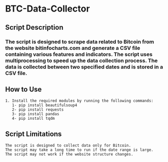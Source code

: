 # BTC-Data-Collector

## Script Description
### The script is designed to scrape data related to Bitcoin from the website bitinfocharts.com and generate a CSV file containing various features and indicators. The script uses multiprocessing to speed up the data collection process. The data is collected between two specified dates and is stored in a CSV file.
## How to Use

    1. Install the required modules by running the following commands:
       1- pip install beautifulsoup4
       2- pip install requests
       3- pip install pandas
       4- pip install tqdm

## Script Limitations

    The script is designed to collect data only for Bitcoin.
    The script may take a long time to run if the date range is large.
    The script may not work if the website structure changes.
